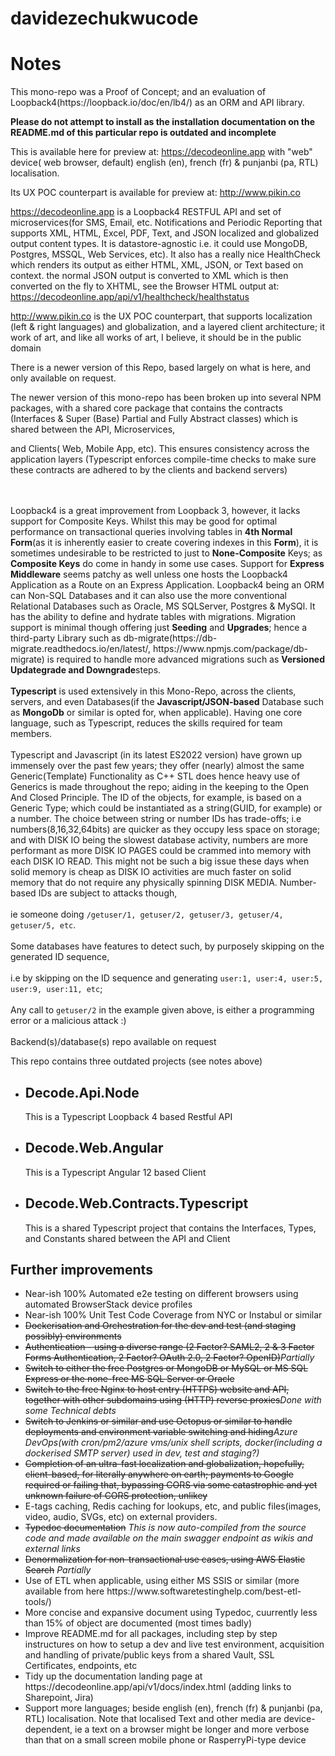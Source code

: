 # davidezechukwucode

<H1>Notes</h1>
<p>
This mono-repo was a Proof of Concept; and an evaluation of Loopback4(https://loopback.io/doc/en/lb4/) as an ORM and API library. 
<p>
<blink><strong>Please do not attempt to install as the installation documentation on the README.md of this particular repo is outdated and incomplete</strong></blink>
</p>

This is available here for preview at: https://decodeonline.app with "web" device( web browser, default) english (en), french (fr) & punjanbi (pa, RTL) localisation. 

Its UX POC counterpart is available for preview at: http://www.pikin.co



https://decodeonline.app is a Loopback4 RESTFUL API and set of microservices(for SMS, Email, etc. Notifications and Periodic Reporting that supports XML, HTML, Excel, PDF, Text, and JSON localized and globalized output content types. It is datastore-agnostic i.e. it could use MongoDB, Postgres, MSSQL, Web Services, etc). It also has a really nice HealthCheck which renders its output as either HTML, XML, JSON, or Text based on context. the normal JSON output is converted to XML which is then converted on the fly to XHTML, see the Browser HTML output at: https://decodeonline.app/api/v1/healthcheck/healthstatus



http://www.pikin.co is the UX POC counterpart, that supports localization (left & right languages) and globalization, and a layered client architecture; it work of art, and like all works of art, I believe, it should be in the public domain 



There is a newer version of this Repo, based largely on what is here, and only available on request.

The newer version of this mono-repo has been broken up into several NPM packages, with a shared core package that contains the contracts (Interfaces & Super (Base) Partial and Fully Abstract classes) which is shared between the API, Microservices, 

and Clients( Web, Mobile App, etc). This ensures consistency across the application layers (Typescript enforces compile-time checks to make sure these contracts are adhered to by the clients and backend servers)

<br/>
<br/>
Loopback4 is a great improvement from Loopback 3, however, it lacks support for Composite Keys. 
Whilst this may be good for optimal performance on transactional queries involving tables in <strong>4th Normal Form</strong>(as it is inherently easier to create covering indexes in this <strong>Form</strong>), it is sometimes undesirable to be restricted to just to <strong>None-Composite</strong> Keys; as <strong>Composite Keys</strong> do come in handy in some use cases. 
Support for <strong>Express Middleware</strong> seems patchy as well unless one hosts the Loopback4 Application as a Route on an Express Application. Loopback4 being an ORM can Non-SQL Databases and it can also use the more conventional Relational Databases such as Oracle, MS SQLServer, Postgres & MySQl. It has the ability to define and hydrate tables with migrations. Migration support is minimal though offering just <strong>Seeding</strong> and <strong>Upgrades</strong>; hence a third-party Library such as db-migrate(https://db-migrate.readthedocs.io/en/latest/,  https://www.npmjs.com/package/db-migrate) is required to handle more advanced migrations such as <strong>Versioned Updategrade and Downgrade</strong>steps. 

<br/>
<br/>
<strong>Typescript</strong> is used extensively in this Mono-Repo, across the clients, servers, and even Databases(if the <strong>Javascript/JSON-based</strong> Database such as <strong>MongoDb</strong> or similar is opted for, when applicable). 
Having one core language, such as Typescript, reduces the skills required for team members. 
<br/>
<br/>
Typescript and Javascript (in its latest ES2022 version) have grown up immensely over the past few years; they offer (nearly) almost the same
Generic(Template) Functionality as C++ STL does hence heavy use of Generics is made throughout the repo; aiding in the keeping to the Open And Closed Principle. The ID of the objects, for example, is based on a Generic Type; which could be instantiated as a string(GUID, for example) or a number. The choice between string or number IDs has trade-offs; i.e numbers(8,16,32,64bits) are quicker as they occupy less space on storage; and with DISK IO being the slowest database activity, numbers are more performant as more DISK IO PAGES could be crammed into memory with each DISK IO READ. This might not be such a big issue these days when solid memory is cheap as DISK IO activities are much faster on solid memory that do not require any physically spinning DISK MEDIA.  Number-based IDs are subject to attacks though, 
<br/>
<br/>
ie someone doing <code>/getuser/1, getuser/2, getuser/3, getuser/4, getuser/5, etc</code>. 
<br/>
<br/>
Some databases have features to detect such, by purposely skipping on the generated ID sequence, 
<br/>
<br/>
i.e by skipping on the ID sequence and generating <code>user:1, user:4, user:5, user:9, user:11, etc</code>; 
<br/>
<br/>
Any call to <code>getuser/2</code> in the example given above, is either a programming error or a malicious attack :) 
<br/>
<br/>
Backend(s)/database(s) repo available on request
</p>

This repo contains three outdated projects (see notes above)
<ul>
  <li><h2>Decode.Api.Node</h2><p>This is a Typescript Loopback 4 based Restful API</p></li>
  <li><h2>Decode.Web.Angular</h2><p>This is a Typescript Angular 12 based Client</p></li>
  <li><h2>Decode.Web.Contracts.Typescript</h2><p>This is a shared Typescript project that contains the Interfaces, Types, and Constants shared between the API and Client</li>
</ul>
<h2>Further improvements</h2>
<ul>  
  <li>Near-ish 100% Automated e2e testing on different browsers using automated BrowserStack device profiles</li>
  <li>Near-ish 100% Unit Test Code Coverage from NYC or Instabul or similar </li>
  <li><s>Dockerisation and Orchestration for the dev and test (and staging possibly) environments</s></li>
  <li><s>Authentication - using a diverse range (2 Factor? SAML2, 2 & 3 Factor Forms Authentication, 2 Factor? OAuth 2.0, 2 Factor? OpenID)</s><i>Partially</i></li>
  <li><s>Switch to either the free Postgres or MongoDB or MySQL or MS SQL Express or the none-free MS SQL Server or Oracle</s></li>
  <li><s>Switch to the free Nginx to host entry (HTTPS) website and API, together with other subdomains using (HTTP) reverse proxies</s><i>Done with some Technical debts</i></li>
  <li><s>Switch to Jenkins or similar and use Octopus or similar to handle deployments and environment variable switching and hiding</s><i>Azure DevOps(with cron/pm2/azure vms/unix shell scripts, docker(including a dockerised SMTP server) used in dev, test   and staging?)</i></li>
  <li><s>Completion of an ultra-fast localization and globalization, hopefully, client-based, for literally anywhere on earth; payments to Google required or failing that, bypassing CORS via some catastrophic and yet unknown failure of CORS protection, unlikey</s></li>
<li>E-tags caching, Redis caching for lookups, etc, and public files(images, video, audio, SVGs, etc) on external providers. 
<li><s>Typedoc documentation</s> <i>This is now auto-compiled from the source code and made available on the main swagger endpoint as wikis and external links</i></li>
<li><s>Denormalization for non-transactional use cases, using AWS Elastic Search</s> <i>Partially</i></li>
<li>Use of ETL when applicable, using either MS SSIS or similar (more available from here https://www.softwaretestinghelp.com/best-etl-tools/)</li>
<li>More concise and expansive document using Typedoc, cuurrently less than 15% of object are documented (most times badly)</li>
<li>Improve README.md for all packages, including step by step instructures on how to setup a dev and live test environment, acquisition and handling of private/public keys from a shared Vault, SSL Certificates, endpoints, etc</li>
<li>Tidy up the documentation landing page at https://decodeonline.app/api/v1/docs/index.html (adding links to Sharepoint, Jira)</li>
<li>Support more languages; beside english (en), french (fr) & punjanbi (pa, RTL) localisation. Note that localised Text and other media are device-dependent, ie a text on a browser might be longer and more verbose than that on a small screen mobile phone or RasperryPi-type device</li>  
</ul>
